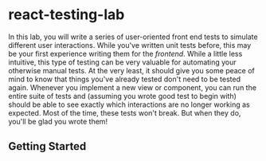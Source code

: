 # react-testing-lab

In this lab, you will write a series of user-oriented front end tests to simulate different user interactions. While you've written unit tests before, this may be your first experience writing them for the *frontend*. While a little less intuitive, this type of testing can be very valuable for automating your otherwise manual tests. At the very least, it should give you some peace of mind to know that things you've already tested don't need to be tested again. Whenever you implement a new view or component, you can run the entire suite of tests and (assuming you wrote good test to begin with) should be able to see exactly which interactions are no longer working as expected. Most of the time, these tests won't break. But when they do, you'll be glad you wrote them!


## Getting Started
